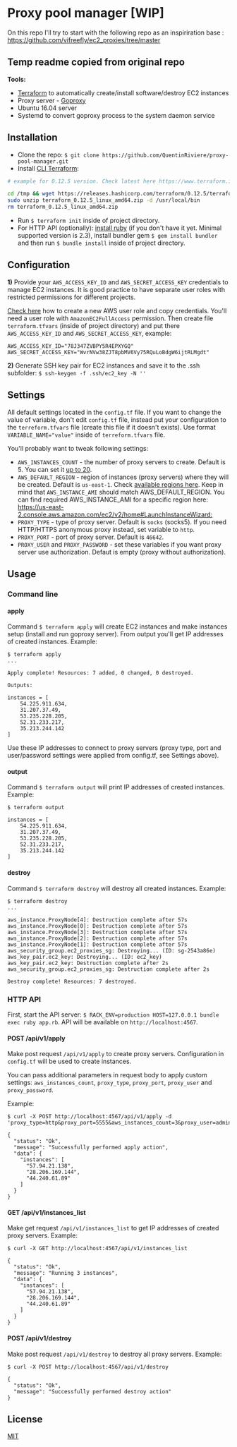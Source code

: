 # Proxy pool manager [WIP]

On this repo I'll try to start with the following repo as an inspiriration base : https://github.com/vifreefly/ec2_proxies/tree/master

## Temp readme copied from original repo

**Tools:**
* [Terraform](https://www.terraform.io/) to automatically create/install software/destroy EC2 instances
* Proxy server - [Goproxy](https://github.com/snail007/goproxy)
* Ubuntu 16.04 server
* Systemd to convert goproxy process to the system daemon service

## Installation

* Clone the repo: `$ git clone https://github.com/QuentinRiviere/proxy-pool-manager.git`
* Install [CLI Terraform](https://www.terraform.io/intro/getting-started/install.html):

```bash
# example for 0.12.5 version. Check latest here https://www.terraform.io/downloads.html

cd /tmp && wget https://releases.hashicorp.com/terraform/0.12.5/terraform_0.12.5_linux_amd64.zip
sudo unzip terraform_0.12.5_linux_amd64.zip -d /usr/local/bin
rm terraform_0.12.5_linux_amd64.zip
```

* Run `$ terraform init` inside of project directory.
* For HTTP API (optionally): [install ruby](https://www.ruby-lang.org/en/documentation/installation/) (if you don't have it yet. Minimal supported version is 2.3), install bundler gem `$ gem install bundler` and then run `$ bundle install` inside of project directory.


## Configuration

**1)** Provide your `AWS_ACCESS_KEY_ID` and `AWS_SECRET_ACCESS_KEY` credentials to manage EC2 instances. It is good practice to have separate user roles with restricted permissions for different projects.

[Check here](https://vifreefly.github.io/tech/how-to-create-aws-restricted-credentials-example-for-s3) how to create a new AWS user role and copy credentials. You'll need a user role with `AmazonEC2FullAccess` permission. Then create file `terraform.tfvars` (inside of project directory) and put there `AWS_ACCESS_KEY_ID` and `AWS_SECRET_ACCESS_KEY`, example:

```
AWS_ACCESS_KEY_ID="78J347ZVBPY5R4EPXYGQ"
AWS_SECRET_ACCESS_KEY="WvrNVw38ZJT8pbMV6Vy75RQuLoBdgW6ijtRLMgdt"
```

**2)** Generate SSH key pair for EC2 instances and save it to the .ssh subfolder: `$ ssh-keygen -f .ssh/ec2_key -N ''`


## Settings

All default settings located in the `config.tf` file. If you want to change the value of variable, don't edit `config.tf` file, instead put your configuration to the `terreform.tfvars` file (create this file if it doesn't exists). Use format `VARIABLE_NAME="value"` inside of `terreform.tfvars` file.

You'll probably want to tweak following settings:

* `AWS_INSTANCES_COUNT` - the number of proxy servers to create. Default is 5. You can set it [up to 20](https://aws.amazon.com/ec2/faqs/#How_many_instances_can_I_run_in_Amazon_EC2).
* `AWS_DEFAULT_REGION` - region of instances (proxy servers) where they will be created. Default is `us-east-1`. Check [available regions here](https://docs.aws.amazon.com/general/latest/gr/rande.html#ec2_region). Keep in mind that `AWS_INSTANCE_AMI` should match AWS_DEFAULT_REGION. You can find required AWS_INSTANCE_AMI for a specific region here: <https://us-east-2.console.aws.amazon.com/ec2/v2/home#LaunchInstanceWizard:>
* `PROXY_TYPE` - type of proxy server. Default is `socks` (socks5). If you need HTTP/HTTPS anonymous proxy instead, set variable to `http`.
* `PROXY_PORT` - port of proxy server. Default is `46642`.
* `PROXY_USER` and `PROXY_PASSWORD` - set these variables if you want proxy server use authorization. Defaut is empty (proxy without authorization).

## Usage
### Command line
#### apply

Command `$ terraform apply` will create EC2 instances and make instances setup (install and run goproxy server). From output you'll get IP addresses of created instances. Example:

```
$ terraform apply
...

Apply complete! Resources: 7 added, 0 changed, 0 destroyed.

Outputs:

instances = [
    54.225.911.634,
    31.207.37.49,
    53.235.228.205,
    52.31.233.217,
    35.213.244.142
]
```

Use these IP addresses to connect to proxy servers (proxy type, port and user/password settings were applied from config.tf, see Settings above).

#### output

Command `$ terraform output` will print IP addresses of created instances. Example:

```
$ terraform output

instances = [
    54.225.911.634,
    31.207.37.49,
    53.235.228.205,
    52.31.233.217,
    35.213.244.142
]
```

#### destroy

Command `$ terraform destroy` will destroy all created instances. Example:

```
$ terraform destroy
...

aws_instance.ProxyNode[4]: Destruction complete after 57s
aws_instance.ProxyNode[0]: Destruction complete after 57s
aws_instance.ProxyNode[3]: Destruction complete after 57s
aws_instance.ProxyNode[2]: Destruction complete after 57s
aws_instance.ProxyNode[1]: Destruction complete after 57s
aws_security_group.ec2_proxies_sg: Destroying... (ID: sg-2543a86e)
aws_key_pair.ec2_key: Destroying... (ID: ec2_key)
aws_key_pair.ec2_key: Destruction complete after 2s
aws_security_group.ec2_proxies_sg: Destruction complete after 2s

Destroy complete! Resources: 7 destroyed.
```


### HTTP API

First, start the API server: `$ RACK_ENV=production HOST=127.0.0.1 bundle exec ruby app.rb`. API will be available on `http://localhost:4567`.

#### POST /api/v1/apply

Make post request `/api/v1/apply` to create proxy servers. Configuration in `config.tf` will be used to create instances.

You can pass additional parameters in request body to apply custom settings: `aws_instances_count`, `proxy_type`, `proxy_port`, `proxy_user` and `proxy_password`.

Example:

```
$ curl -X POST http://localhost:4567/api/v1/apply -d 'proxy_type=http&proxy_port=5555&aws_instances_count=3&proxy_user=admin&proxy_password=123456'

{
  "status": "Ok",
  "message": "Successfully performed apply action",
  "data": {
    "instances": [
      "57.94.21.138",
      "28.206.169.144",
      "44.240.61.89"
    ]
  }
}
```

#### GET /api/v1/instances_list

Make get request `/api/v1/instances_list` to get IP addresses of created proxy servers. Example:

```
$ curl -X GET http://localhost:4567/api/v1/instances_list

{
  "status": "Ok",
  "message": "Running 3 instances",
  "data": {
    "instances": [
      "57.94.21.138",
      "28.206.169.144",
      "44.240.61.89"
    ]
  }
}
```

#### POST /api/v1/destroy

Make post request `/api/v1/destroy` to destroy all proxy servers. Example:

```
$ curl -X POST http://localhost:4567/api/v1/destroy

{
  "status": "Ok",
  "message": "Successfully performed destroy action"
}
```

## License

[MIT](https://opensource.org/licenses/MIT)
